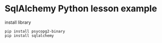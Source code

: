 # SqlAlchemy Python lesson example 
 
install library 
 
```
pip install psycopg2-binary 
pip install sqlalchemy 
``` 
 
  
 
